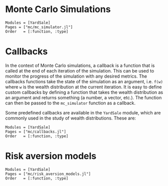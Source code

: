 # Monte Carlo Simulations
```@autodocs
Modules = [YardSale]
Pages = ["mc/mc_simulator.jl"]
Order   = [:function, :type]
```

# Callbacks

In the context of Monte Carlo simulations, a callback is a function that is called at the end of each iteration of the simulation. This can be used to monitor the progress of the simulation with any desired metrics. The callbacks functions take the state of the simulation as an argument, i.e. `f(w)` where `w` is the wealth distribution at the current iteration. It is easy to define custom callbacks by defining a function that takes the wealth distribution as an argument and returns something (a number, a vector, etc.). The function can then be passed to the `mc_simulator` function as a callback.

Some predefined callbacks are available in the `YardSale` module, which are commonly used in the study of wealth distributions. These are:

```@autodocs
Modules = [YardSale]
Pages = ["mc/callbacks.jl"]
Order   = [:function, :type]
```

# Risk aversion models
```@autodocs
Modules = [YardSale]
Pages = ["mc/risk_aversion_models.jl"]
Order   = [:function, :type]
```
